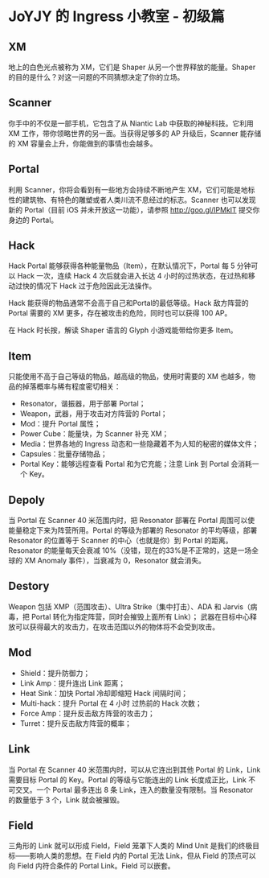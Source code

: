 # JoYJY 的 Ingress 小教室 - 初级篇 #

## XM

地上的白色光点被称为 XM，它们是 Shaper 从另一个世界释放的能量。Shaper 的目的是什么？对这一问题的不同猜想决定了你的立场。

## Scanner

你手中的不仅是一部手机，它包含了从 Niantic Lab 中获取的神秘科技。它利用 XM 工作，带你领略世界的另一面。当获得足够多的 AP 升级后，Scanner 能存储的 XM 容量会上升，你能做到的事情也会越多。

## Portal

利用 Scanner，你将会看到有一些地方会持续不断地产生 XM，它们可能是地标性的建筑物、有特色的雕塑或者人类川流不息经过的标志。Scanner 也可以发现新的 Portal（目前 iOS 并未开放这一功能），请参照 http://goo.gl/IPMklT 提交你身边的 Portal。

## Hack

Hack Portal 能够获得各种能量物品（Item），在默认情况下，Portal 每 5 分钟可以 Hack 一次，连续 Hack 4 次后就会进入长达 4 小时的过热状态，在过热和移动过快的情况下 Hack 过于危险因此无法操作。

Hack 能获得的物品通常不会高于自己和Portal的最低等级。Hack 敌方阵营的 Portal 需要的 XM 更多，存在被攻击的危险，同时也可以获得 100 AP。

在 Hack 时长按，解读 Shaper 语言的 Glyph 小游戏能带给你更多 Item。

## Item

只能使用不高于自己等级的物品，越高级的物品，使用时需要的 XM 也越多，物品的掉落概率与稀有程度密切相关：

 - Resonator，谐振器，用于部署 Portal；
 - Weapon，武器，用于攻击对方阵营的 Portal；
 - Mod：提升 Portal 属性；
 - Power Cube：能量块，为 Scanner 补充 XM；
 - Media：世界各地的 Ingress 动态和一些隐藏着不为人知的秘密的媒体文件；
 - Capsules：批量存储物品；
 - Portal Key：能够远程查看 Portal 和为它充能；注意 Link 到 Portal 会消耗一个 Key。

## Depoly

当 Portal 在 Scanner 40 米范围内时，把 Resonator 部署在 Portal 周围可以使能量稳定下来为阵营所用。Portal 的等级为部署的 Resonator 的平均等级，部署 Resonator 的位置等于 Scanner 的中心（也就是你）到 Portal 的距离。Resonator 的能量每天会衰减 10%（没错，现在的33%是不正常的，这是一场全球的 XM Anomaly 事件），当衰减为 0，Resonator 就会消失。

## Destory

Weapon 包括 XMP（范围攻击）、Ultra Strike（集中打击）、ADA 和 Jarvis（病毒，把 Portal 转化为指定阵营，同时会摧毁上面所有 Link）；
武器在目标中心释放可以获得最大的攻击力，在攻击范围以外的物体将不会受到攻击。

## Mod

 - Shield：提升防御力；
 - Link Amp：提升连出 Link 距离；
 - Heat Sink：加快 Portal 冷却即缩短 Hack 间隔时间；
 - Multi-hack：提升 Portal 在 4 小时 过热前的 Hack 次数；
 - Force Amp：提升反击敌方阵营的攻击力；
 - Turret：提升反击敌方阵营的概率；

## Link

当 Portal 在 Scanner 40 米范围内时，可以从它连出到其他 Portal 的 Link，Link 需要目标 Portal 的 Key。Portal 的等级与它能连出的 Link 长度成正比，Link 不可交叉。一个 Portal 最多连出 8 条 Link，连入的数量没有限制。当 Resonator 的数量低于 3 个，Link 就会被摧毁。

## Field

三角形的 Link 就可以形成 Field，Field 笼罩下人类的 Mind Unit 是我们的终极目标——影响人类的思想。在 Field 内的 Portal 无法 Link，但从 Field 的顶点可以向 Field 内符合条件的 Portal Link。Field 可以嵌套。